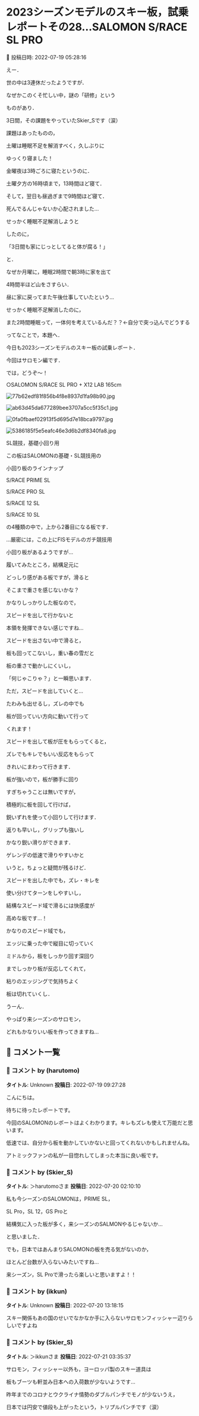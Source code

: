 # 2023シーズンモデルのスキー板，試乗レポートその28…SALOMON S/RACE SL PRO

📅 投稿日時: 2022-07-19 05:28:16

えー．


世の中は3連休だったようですが．





なぜかこのくそ忙しい中，謎の「研修」という


ものがあり．


3日間，その課題をやっていたSkier_Sです（涙）





課題はあったものの，


土曜は睡眠不足を解消すべく，久しぶりに


ゆっくり寝ました！


金曜夜は3時ごろに寝たというのに．


土曜夕方の16時頃まで，13時間ほど寝て．


そして，翌日も昼過ぎまで9時間ほど寝て．


死んでるんじゃないか心配されました…





せっかく睡眠不足解消しようと


したのに，


「3日間も家にじっとしてると体が腐る！」


と．


なぜか月曜に，睡眠2時間で朝3時に家を出て


4時間半ほど山をさすらい．


昼に家に戻ってまた午後仕事していたという…





せっかく睡眠不足解消したのに，


また2時間睡眠って，一体何を考えているんだ？？←自分で突っ込んでどうする





ってなことで，本題へ．


今日も2023シーズンモデルのスキー板の試乗レポート．


今回はサロモン編です．


では，どうぞ～！[]()





○SALOMON S/RACE SL PRO + X12 LAB 165cm







![77b62edf81f856b4f8e8937d1fa98b90.jpg](images/77b62edf81f856b4f8e8937d1fa98b90.jpg)









![ab63d45da677289bee3707a5cc5f35c1.jpg](images/ab63d45da677289bee3707a5cc5f35c1.jpg)









![0fa0fbaef02913f5d695d7e18bca9797.jpg](images/0fa0fbaef02913f5d695d7e18bca9797.jpg)









![5386185f5e5eafc46e3d6b2df8340fa8.jpg](images/5386185f5e5eafc46e3d6b2df8340fa8.jpg)







SL競技，基礎小回り用





この板はSALOMONの基礎・SL競技用の


小回り板のラインナップ


S/RACE PRIME SL


S/RACE PRO SL


S/RACE 12 SL


S/RACE 10 SL


の4種類の中で，上から2番目になる板です．


…厳密には，この上にFISモデルのガチ競技用


小回り板があるようですが…





履いてみたところ，結構足元に


どっしり感がある板ですが，滑ると


そこまで重さを感じないかな？





かなりしっかりした板なので，


スピードを出して行かないと


本領を発揮できない感じですね…





スピードを出さない中で滑ると，


板も回ってこないし，重い春の雪だと


板の重さで動かしにくいし，


「何じゃこりゃ？」と一瞬思います．





ただ，スピードを出していくと…


たわみも出せるし，ズレの中でも


板が回っていい方向に動いて行って


くれます！


スピードを出して板が圧をもらってくると，


ズレでもキレでもいい反応をもらって


きれいにまわって行きます．





板が強いので，板が勝手に回り


すぎちゃうことは無いですが，


積極的に板を回して行けば，


鋭いずれを使って小回りして行けます．


返りも早いし，グリップも強いし


かなり鋭い滑りができます．





ゲレンデの低速で滑りやすいかと


いうと，ちょっと疑問が残るけど．


スピードを出した中でも，ズレ・キレを


使い分けてターンをしやすいし，


結構なスピード域で滑るには快感度が


高めな板です…！





かなりのスピード域でも，


エッジに乗った中で縦目に切っていく


ミドルから，板をしっかり回す深回り


までしっかり板が反応してくれて，


粘りのエッジングで気持ちよく


板は切れていくし．





うーん．


やっぱり来シーズンのサロモン，


どれもかなりいい板を作ってきますね…

## 💬 コメント一覧

### 💬 コメント by (harutomo)
**タイトル**: Unknown
**投稿日**: 2022-07-19 09:27:28

こんにちは。

待ちに待ったレポートです。



今回のSALOMONのレポートはよくわかります。キレもズレも使えて万能だと思います。



低速では、自分から板を動かしていかないと回ってくれないかもしれませんね。



アトミックファンの私が一目惚れしてしまった本当に良い板です。

### 💬 コメント by (Skier_S)
**タイトル**: ＞harutomoさま
**投稿日**: 2022-07-20 02:10:10

私も今シーズンのSALOMONは，PRIME SL，

SL Pro，SL 12，GS Proと

結構気に入った板が多く，来シーズンのSALMONやるじゃないか…

と思いました．

でも，日本ではあんまりSALOMONの板を売る気がないのか，

ほとんど台数が入らないみたいですね…



来シーズン，SL Proで滑ったら楽しいと思いますよ！！

### 💬 コメント by (ikkun)
**タイトル**: Unknown
**投稿日**: 2022-07-20 13:18:15

スキー関係もあの国のせいでなかなか手に入らないサロモンフィッシャー辺りらしいですよね

### 💬 コメント by (Skier_S)
**タイトル**: ＞ikkunさま
**投稿日**: 2022-07-21 03:35:37

サロモン，フィッシャー以外も，ヨーロッパ製のスキー道具は

板もブーツも軒並み日本への入荷数が少ないようです…

昨年までのコロナとウクライナ情勢のダブルパンチでモノが少ないうえ，

日本では円安で値段も上がったという，トリプルパンチです（涙）

